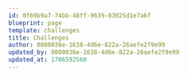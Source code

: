 ```yaml
---
id: 0f69b9a7-74bb-48ff-9639-03025d1e7a6f
blueprint: page
template: challenges
title: Challenges
author: 0800036e-1638-4d6e-822a-26aefe2f9e99
updated_by: 0800036e-1638-4d6e-822a-26aefe2f9e99
updated_at: 1706592560
---
```

